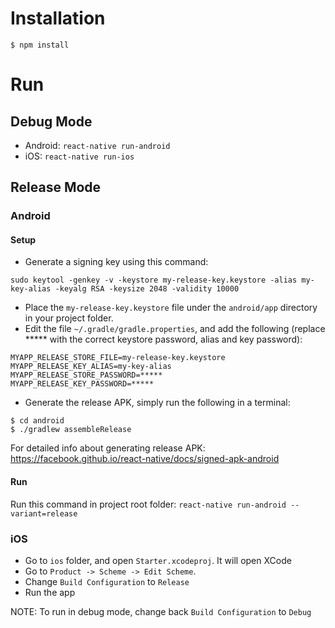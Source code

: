 # Installation
```
$ npm install
```

# Run

## Debug Mode
- Android: `react-native run-android`
- iOS: `react-native run-ios`

## Release Mode

### Android

#### Setup
- Generate a signing key using this command:

```sudo keytool -genkey -v -keystore my-release-key.keystore -alias my-key-alias -keyalg RSA -keysize 2048 -validity 10000```

- Place the `my-release-key.keystore` file under the `android/app` directory in your project folder.
- Edit the file `~/.gradle/gradle.properties`, and add the following (replace ***** with the correct keystore password, alias and key password):
```
MYAPP_RELEASE_STORE_FILE=my-release-key.keystore
MYAPP_RELEASE_KEY_ALIAS=my-key-alias
MYAPP_RELEASE_STORE_PASSWORD=*****
MYAPP_RELEASE_KEY_PASSWORD=*****
```

- Generate the release APK, simply run the following in a terminal:
```
$ cd android
$ ./gradlew assembleRelease
```
For detailed info about generating release APK: https://facebook.github.io/react-native/docs/signed-apk-android

#### Run
Run this command in project root folder: `react-native run-android --variant=release`

### iOS
- Go to `ios` folder, and open `Starter.xcodeproj`. It will open XCode
- Go to `Product -> Scheme -> Edit Scheme`.
- Change `Build Configuration` to `Release`
- Run the app

NOTE: To run in debug mode, change back `Build Configuration` to `Debug`